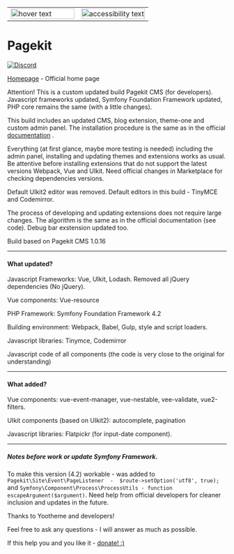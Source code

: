 <table width="100%" cellspacing="0" cellpadding="0" border="0">
  <tr bgcolor="#ffffff">
    <td width="50%">
      <img src="https://cloud.githubusercontent.com/assets/1716665/14317675/ba034b8c-fc09-11e5-81ed-f10f37d86ea5.png" width="100%" title="hover text">
    </td>
    <td width="50%">
      <img src="https://user-images.githubusercontent.com/24713453/54700434-d4245e00-4b54-11e9-83d8-cfb00087dc2d.png" width="100%" alt="accessibility text">
    </td>
  </tr>
</table>

# Pagekit

[![Discord](https://img.shields.io/badge/chat-on%20discord-7289da.svg)](https://discord.gg/e7Kw47E)

[Homepage](http://pagekit.com) - Official home page

Attention! This is a custom updated build Pagekit CMS (for developers). Javascript frameworks updated, Symfony Foundation Framework updated, PHP core remains the same (with a little changes).

This build includes an updated CMS, blog extension, theme-one and custom admin panel. The installation procedure is the same as in the official [documentation](http://pagekit.com/docs) .

Everything (at first glance, maybe more testing is needed) including the admin panel, installing and updating themes and extensions works as usual. Be attentive before installing extensions that do not support the latest versions Webpack, Vue and UIkit. Need official changes in Marketplace for checking dependencies versions.

Default UIkit2 editor was removed. Default editors in this build - TinyMCE and Codemirror.

The process of developing and updating extensions does not require large changes. The algorithm is the same as in the official documentation (see code). Debug bar exstension updated too.

Build based on Pagekit CMS 1.0.16

---

#### What updated?

Javascript Frameworks: Vue, UIkit, Lodash. Removed all jQuery dependencies (No jQuery).

Vue components: Vue-resource

PHP Framework: Symfony Foundation Framework 4.2

Building environment: Webpack, Babel, Gulp, style and script loaders.

Javascript libraries: Tinymce, Codemirror

Javascript code of all components (the code is very close to the original for understanding)

---

#### What added?

Vue components: vue-event-manager, vue-nestable, vee-validate, vue2-filters.

UIkit components (based on UIkit2): autocomplete, pagination

Javascript libraries: Flatpickr (for input-date component).

---

##### Notes before work or update Symfony Framework.

To make this version (4.2) workable - was added to ``Pagekit\Site\Event\PageListener  -  $route->setOption('utf8', true);``  and ``Symfony\Component\Process\ProcessUtils - function escapeArgument($argument)``. Need help from official developers for cleaner inclusion and updates in the future.



Thanks to Yootheme and developers!



Feel free to ask any questions - I will answer as much as possible. 

If this help you and you like it - [donate! :)](https://www.paypal.me/3nw)

